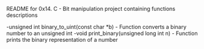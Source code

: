 README for 0x14. C - Bit manipulation project containing functions descriptions

-unsigned int binary_to_uint(const char *b) - Function converts a binary number to an unsigned int
-void print_binary(unsigned long int n) - Function prints the binary representation of a number
